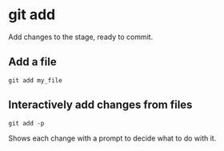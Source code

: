 # git add

Add changes to the stage, ready to commit.


## Add a file

	git add my_file


## Interactively add changes from files

	git add -p

Shows each change with a prompt to decide what to do with it.
